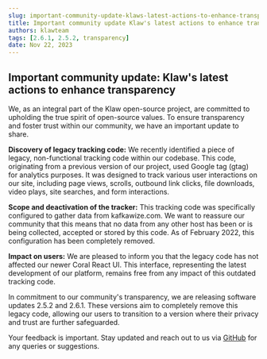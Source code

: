 ```yaml
---
slug: important-community-update-klaws-latest-actions-to-enhance-transparency
title: Important community update Klaw's latest actions to enhance transparency
authors: klawteam
tags: [2.6.1, 2.5.2, transparency]
date: Nov 22, 2023
---
```


## Important community update: Klaw's latest actions to enhance transparency

<!-- vale off -->

We, as an integral part of the Klaw open-source project, are committed to upholding the true spirit of open-source values. To ensure transparency and foster trust within our community, we have an important update to share.

**Discovery of legacy tracking code:**
We recently identified a piece of legacy, non-functional tracking code within our codebase. This code, originating from a previous version of our project, used Google tag (gtag) for analytics purposes. It was designed to track various user interactions on our site, including page views, scrolls, outbound link clicks, file downloads, video plays, site searches, and form interactions.

**Scope and deactivation of the tracker:**
This tracking code was specifically configured to gather data from kafkawize.com. We want to reassure our community that this means that no data from any other host has been or is being collected, accepted or stored by this code. As of February 2022, this configuration has been completely removed.

**Impact on users:**
We are pleased to inform you that the legacy code has not affected our newer Coral React UI. This interface, representing the latest development of our platform, remains free from any impact of this outdated tracking code.

In commitment to our community's transparency, we are releasing software updates 2.5.2 and 2.6.1. These versions aim to completely remove this legacy code, allowing our users to transition to a version where their privacy and trust are further safeguarded.

Your feedback is important. Stay updated and reach out to us via [GitHub](https://github.com/Aiven-Open/klaw/issues/new/choose) for any queries or suggestions.

<!-- vale on -->
